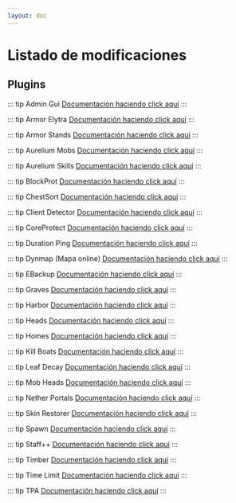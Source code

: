 ```yaml
---
layout: doc
---
```


# Listado de modificaciones

## Plugins

::: tip Admin Gui
[Documentación haciendo click aquí](./admingui.md)
:::

::: tip Armor Elytra
[Documentación haciendo click aquí](./armorelytra.md)
:::

::: tip Armor Stands
[Documentación haciendo click aquí](./armorstands.md)
:::

::: tip Aurelium Mobs
[Documentación haciendo click aquí](./aureliummobs.md)
:::

::: tip Aurelium Skills
[Documentación haciendo click aquí](./aureliumskills.md)
:::

::: tip BlockProt
[Documentación haciendo click aquí](./blockprot.md)
:::

::: tip ChestSort
[Documentación haciendo click aquí](./chestsort.md)
:::

::: tip Client Detector
[Documentación haciendo click aquí](./clientdetector.md)
:::

::: tip CoreProtect
[Documentación haciendo click aquí](./coreprotect.md)
:::

::: tip Duration Ping
[Documentación haciendo click aquí](./durationping.md)
:::

::: tip Dynmap (Mapa online)
[Documentación haciendo click aquí](./dynmap.md)
:::

::: tip EBackup
[Documentación haciendo click aquí](./ebackup.md)
:::

::: tip Graves
[Documentación haciendo click aquí](./graves.md)
:::

::: tip Harbor
[Documentación haciendo click aquí](./harbor.md)
:::

::: tip Heads
[Documentación haciendo click aquí](./heads.md)
:::

::: tip Homes
[Documentación haciendo click aquí](./homes.md)
:::

::: tip Kill Boats
[Documentación haciendo click aquí](./killboats.md)
:::

::: tip Leaf Decay
[Documentación haciendo click aquí](./leafdecay.md)
:::

::: tip Mob Heads
[Documentación haciendo click aquí](./mobheads.md)
:::

::: tip Nether Portals
[Documentación haciendo click aquí](./netherportals.md)
:::

::: tip Skin Restorer
[Documentación haciendo click aquí](./skinrestorer.md)
:::

::: tip Spawn
[Documentación haciendo click aquí](./spawn.md)
:::

::: tip Staff++
[Documentación haciendo click aquí](./staff.md)
:::

::: tip Timber
[Documentación haciendo click aquí](./timber.md)
:::

::: tip Time Limit
[Documentación haciendo click aquí](./timelimit.md)
:::

::: tip TPA
[Documentación haciendo click aquí](./tpa.md)
:::
